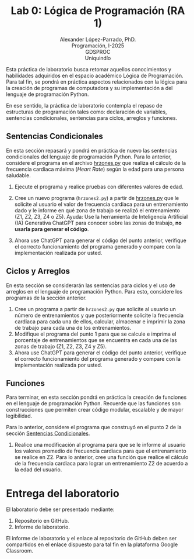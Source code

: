 <h1 align="center">
Lab 0: Lógica de Programación (RA 1) <br />
 </h1>
 <p align="center">
Alexander López-Parrado, PhD. <br />
Programación, I-2025 <br />
GDSPROC <br />
Uniquindío <br />
</p>

Esta práctica de laboratorio busca retomar aquellos conocimientos y habilidades adquiridos en el espacio académico Lógica de Programación. Para tal fin, se pondrá en práctica aspectos relacionados con la lógica para la creación de programas de computadora y su implementación a del lenguaje de programación Python.

En ese sentido, la práctica de laboratorio contempla el repaso de estructuras de programación tales como: declaración de variables, sentencias condicionales, sentencias para ciclos, arreglos y funciones. 

## Sentencias Condicionales

En esta sección repasará y pondrá en práctica de nuevo las sentencias condicionales del lenguaje de programación Python. Para lo anterior, considere el programa en el archivo [hrzones.py](hrzones.py) que realiza el cálculo de la frecuencia cardiaca máxima (*Heart Rate*) según la edad para una persona saludable.

1. Ejecute el programa y realice pruebas con diferentes valores de edad.

2. Cree un nuevo programa (```hrzones2.py```) a partir de [hrzones.py](hrzones.py) que le solicite al usuario el valor de frecuencia cardiaca para un entrenamiento dado y le informe en qué zona de trabajo se realizó el entrenamiento (Z1, Z2, Z3, Z4 o Z5). Ayuda: Use la herramienta de Inteligencia Artificial (IA) Generativa ChatGPT para conocer sobre las zonas de trabajo, **no usarla para generar el código**.

3. Ahora use ChatGPT para generar el código del punto anterior, verifique el correcto funcionamiento del programa generado y compare con la implementación realizada por usted.

## Ciclos y Arreglos

En esta sección se considerarán las sentencias para ciclos y el uso de arreglos en el lenguaje de programación Python. Para esto, considere los programas de la sección anterior.

1. Cree un programa a partir de ```hrzones2.py``` que solicite al usuario un número de entrenamientos y que posteriormente solicite la frecuencia cardiaca para cada una de ellos, calcular, almacenar e imprimir la zona de trabajo para cada una de los entrenamientos.
2. Modifique el programa del punto 1 para que se calcule e imprima el porcentaje de entrenamientos que se encuentra en cada una de las zonas de trabajo (Z1, Z2, Z3, Z4 y Z5).
3. Ahora use ChatGPT para generar el código del punto anterior, verifique el correcto funcionamiento del programa generado y compare con la implementación realizada por usted.




## Funciones

Para terminar, en esta sección pondrá en práctica la creación de funciones en el lenguaje de programación Python. Recuerde que las funciones son construcciones que permiten crear código modular, escalable y de mayor legibilidad.

Para lo anterior, considere el programa que construyó en el punto 2 de la sección [Sentencias Condicionales](#sentencias-condicionales).

1. Realice una modificación al programa para que se le informe al usuario los valores promedio de frecuencia cardiaca para que el entrenamiento se realice en Z2. Para lo anterior, cree una función que realice el cálculo de la frecuencia cardiaca para lograr un entrenamiento Z2 de acuerdo a la edad del usuario.

# Entrega del laboratorio

El laboratorio debe ser presentado mediante:

1. Repositorio en GitHub.
2. Informe de laboratorio.

El informe de laboratorio y el enlace al repositorio de GitHub deben ser compartidos en el enlace dispuesto para tal fin en la plataforma Google Classroom.
